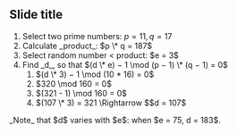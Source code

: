 ## Slide title

1. Select two prime numbers: $p = 11, q = 17$
1. <!-- .element: class="fragment" -->Calculate _product_: $p \* q = 187$
1. <!-- .element: class="fragment" -->Select random number < product: $e = 3$
1. <!-- .element: class="fragment" -->Find _d_, so that $(d \* e) − 1 \mod (p − 1) \* (q − 1) = 0$
   1. <!-- .element: class="fragment" -->$(d \* 3) − 1  \mod (10 * 16) = 0$
   1. <!-- .element: class="fragment" -->$320 \mod 160 = 0$
   1. <!-- .element: class="fragment" -->$(321 - 1) \mod 160 = 0$
   1. <!-- .element: class="fragment" -->$(107 \* 3) = 321 \Rightarrow $$d = 107$

<!-- .element: class="fragment" -->_Note_ that $d$ varies with $e$: when $e = 75, d = 183$.
